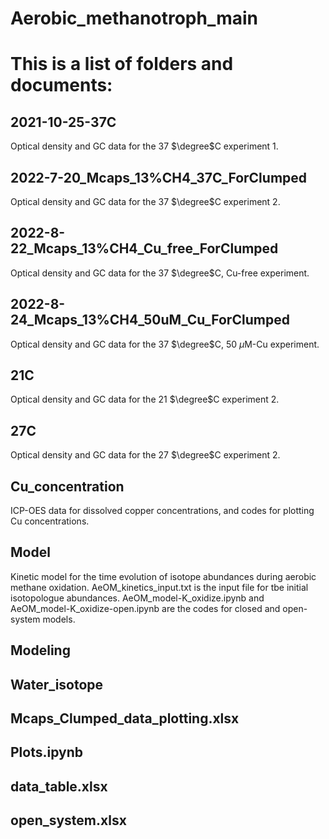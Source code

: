# Aerobic_methanotroph_main
# This is a list of folders and documents:
## 2021-10-25-37C
Optical density and GC data for the 37 $\degree$C experiment 1.
## 2022-7-20_Mcaps_13%CH4_37C_ForClumped
Optical density and GC data for the 37 $\degree$C experiment 2.
## 2022-8-22_Mcaps_13%CH4_Cu_free_ForClumped
Optical density and GC data for the 37 $\degree$C, Cu-free experiment.
## 2022-8-24_Mcaps_13%CH4_50uM_Cu_ForClumped
Optical density and GC data for the 37 $\degree$C, 50 $\mu$M-Cu experiment.
## 21C
Optical density and GC data for the 21 $\degree$C experiment 2.
## 27C
Optical density and GC data for the 27 $\degree$C experiment 2.
## Cu_concentration
ICP-OES data for dissolved copper concentrations, and codes for plotting Cu concentrations.
## Model
Kinetic model for the time evolution of isotope abundances during aerobic methane oxidation.
AeOM_kinetics_input.txt is the input file for tbe initial isotopologue abundances.
AeOM_model-K_oxidize.ipynb and AeOM_model-K_oxidize-open.ipynb are the codes for closed and open-system models.
## Modeling

## Water_isotope

## Mcaps_Clumped_data_plotting.xlsx

## Plots.ipynb

## data_table.xlsx

## open_system.xlsx